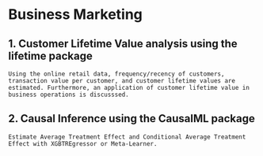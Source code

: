 # Business Marketing

## 1. Customer Lifetime Value analysis using the lifetime package

    Using the online retail data, frequency/recency of customers, transaction value per customer, and customer lifetime values are estimated. Furthermore, an application of customer lifetime value in business operations is discusssed.

## 2. Causal Inference using the CausalML package
    Estimate Average Treatment Effect and Conditional Average Treatment Effect with XGBTREgressor or Meta-Learner.
